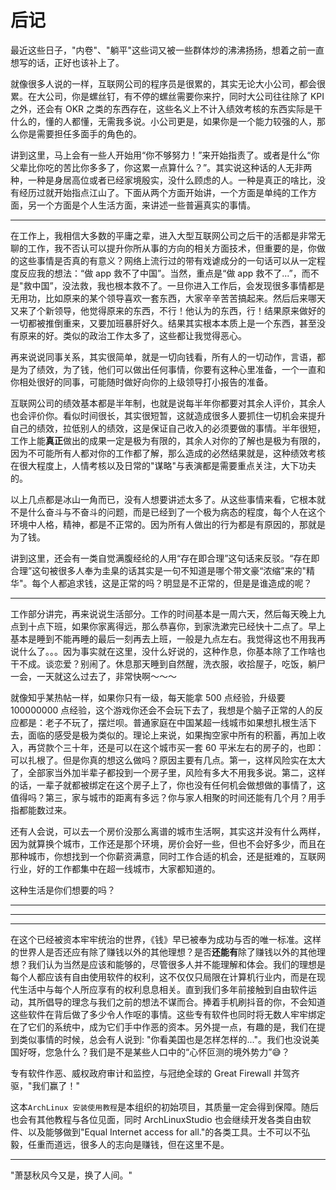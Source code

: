 # 后记

最近这些日子，"内卷"、"躺平"这些词又被一些群体炒的沸沸扬扬，想着之前一直想写的话，正好也该补上了。

就像很多人说的一样，互联网公司的程序员是很累的，其实无论大小公司，都会很累。在大公司，你是螺丝钉，有不停的螺丝需要你来拧，同时大公司往往除了 KPI 之外，还会有 OKR 之类的东西存在，这些名义上不计入绩效考核的东西实际是干什么的，懂的人都懂，无需我多说。小公司更是，如果你是一个能力较强的人，那么你是需要担任多面手的角色的。

讲到这里，马上会有一些人开始用“你不够努力！”来开始指责了。或者是什么“你父辈比你吃的苦比你多多了，你这累一点算什么？”。其实说这种话的人无非两种，一种是身居高位或者已经家境殷实，没什么顾虑的人。一种是真正的啥比，没有经历过就开始指点江山了。下面从两个方面开始讲，一个方面是单纯的工作方面，另一个方面是个人生活方面，来讲述一些普遍真实的事情。

---

在工作上，我相信大多数的平庸之辈，进入大型互联网公司之后干的活都是非常无聊的工作，我不否认可以提升你所从事的方向的相关方面技术，但重要的是，你做的这些事情是否真的有意义？网络上流行过的带有戏谑成分的一句话可以从一定程度反应我的想法：“做 app 救不了中国”。当然，重点是“做 app 救不了...”，而不是"救中国”，没法救，我也根本救不了。一旦你进入工作后，会发现很多事情都是无用功，比如原来的某个领导喜欢一套东西，大家辛辛苦苦搞起来。然后后来哪天又来了个新领导，他觉得原来的东西，不行！他认为的东西，行！结果原来做好的一切都被推倒重来，又要加班暴肝好久。结果其实根本本质上是一个东西，甚至没有原来的好。类似的政治工作太多了，这些都让我觉得恶心。

再来说说同事关系，其实很简单，就是一切向钱看，所有人的一切动作，言语，都是为了绩效，为了钱，他们可以做出任何事情，你要有这种心里准备，一个一直和你相处很好的同事，可能随时做好向你的上级领导打小报告的准备。

互联网公司的绩效基本都是半年制，也就是说每半年你都要对其余人评价，其余人也会评价你。看似时间很长，其实很短暂，这就造成很多人要抓住一切机会来提升自己的绩效，拉低别人的绩效，这是保证自己收入的必须要做的事情。半年很短，工作上能**真正**做出的成果一定是极为有限的，其余人对你的了解也是极为有限的，因为不可能所有人都对你的工作都了解，那么造成的必然结果就是，这种绩效考核在很大程度上，人情考核以及日常的"谋略"与表演都是需要重点关注，大下功夫的。

以上几点都是冰山一角而已，没有人想要讲述太多了。从这些事情来看，它根本就不是什么奋斗与不奋斗的问题，而是已经到了一个极为病态的程度，每个人在这个环境中人格，精神，都是不正常的。因为所有人做出的行为都是有原因的，那就是为了钱。

讲到这里，还会有一类自觉满腹经纶的人用“存在即合理”这句话来反驳。“存在即合理”这句被很多人奉为圭臬的话其实是一句不知道是哪个带文豪“浓缩”来的"精华"。每个人都追求钱，这是正常的吗？明显是不正常的，但是是谁造成的呢？

---

工作部分讲完，再来说说生活部分。工作的时间基本是一周六天，然后每天晚上九点到十点下班，如果你家离得远，那么恭喜你，到家洗漱完已经快十二点了。早上基本是睡到不能再睡的最后一刻再去上班，一般是九点左右。我觉得这也不用我再说什么了。。。因为事实就在这里，没什么好说的，这种作息，你基本除了工作啥也干不成。谈恋爱？别闹了。休息那天睡到自然醒，洗衣服，收拾屋子，吃饭，躺尸一会，一天就这么过去了，非常快啊～～～

就像知乎某热帖一样，如果你只有一级，每天能拿 500 点经验，升级要 100000000 点经验，这个游戏你还会不会玩下去了，我想是个脑子正常的人的反应都是：老子不玩了，摆烂呗。普通家庭在中国某超一线城市如果想扎根生活下去，面临的感受是极为类似的。理论上来说，如果掏空家中所有的积蓄，再加上收入，再贷款个三十年，还是可以在这个城市买一套 60 平米左右的房子的，也即：可以扎根了。但是你真的想这么做吗？原因主要有几点。第一，这样风险实在太大了，全部家当外加半辈子都投到一个房子里，风险有多大不用我多说。第二，这样的话，一辈子就都被绑定在这个房子上了，你也没有任何机会做想做的事情了，这值得吗？第三，家与城市的距离有多远？你与家人相聚的时间还能有几个月？用手指都能数过来。

还有人会说，可以去一个房价没那么离谱的城市生活啊，其实这并没有什么两样，因为就算换个城市，工作还是那个环境，房价会好一些，但也不会好多少，而且在那种城市，你想找到一个你薪资满意，同时工作合适的机会，还是挺难的，互联网行业，好的工作都集中在超一线城市，大家都知道的。

这种生活是你们想要的吗？

---

---

---

在这个已经被资本牢牢统治的世界，《钱》早已被奉为成功与否的唯一标准。这样的世界人是否还应有除了赚钱以外的其他理想？是否**还能有**除了赚钱以外的其他理想？我们认为当然是应该和能够的，尽管很多人并不能理解和体会。我们的理想是每个人都应该有自由使用软件的权利，这不仅仅只局限在计算机行业内，而是在现代生活中与每个人所应享有的权利息息相关。直到我们多年前接触到自由软件运动，其所倡导的理念与我们之前的想法不谋而合。捧着手机刷抖音的你，不会知道这些软件在背后做了多少令人作呕的事情。这些专有软件也同时将无数人牢牢绑定在了它们的系统中，成为它们手中作恶的资本。另外提一点，有趣的是，我们在提到类似事情的时候，总会有人说到: "你看美国也是怎样怎样的..."。我们也没说美国好呀，您急什么？我们是不是某些人口中的“心怀叵测的境外势力”😅？

专有软件作恶、威权政府审计和监控，与冠绝全球的 Great Firewall 并驾齐驱，"我们赢了！"

这本`ArchLinux 安装使用教程`是本组织的初始项目，其质量一定会得到保障。随后也会有其他教程与各位见面，同时 ArchLinuxStudio 也会继续开发各类自由软件、以及能够做到"Equal Internet access for all."的各类工具。士不可以不弘毅，任重而道远，很多人的志向是赚钱，但在这里不是。

---

"萧瑟秋风今又是，换了人间。"
